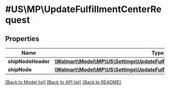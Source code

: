 # #US\MP\UpdateFulfillmentCenterRequest

## Properties

Name | Type | Description | Notes
------------ | ------------- | ------------- | -------------
**shipNodeHeader** | [**\Walmart\Model\MP\US\Settings\UpdateFulfillmentCenterRequestShipNodeHeader**](UpdateFulfillmentCenterRequestShipNodeHeader.md) |  | [optional]
**shipNode** | [**\Walmart\Model\MP\US\Settings\UpdateFulfillmentCenterRequestShipNode**](UpdateFulfillmentCenterRequestShipNode.md) |  | [optional]


[[Back to Model list]](../) [[Back to API list]](../../Api/US/MP) [[Back to README]](../../README.md)

